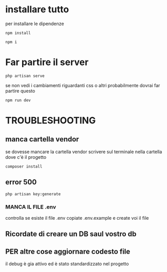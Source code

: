 <H1>installare tutto</h1>
<p>per installare le dipendenze</p>

`npm install`

`npm i`

<h1>Far partire il server</h1>

`php artisan serve`

<p>se non vedi i cambiamenti riguardanti css o altri probabilmente dovrai far partire questo</p>

`npm run dev`

<H1>TROUBLESHOOTING</h1>

<h2> manca cartella vendor</h2>
<p>se dovesse mancare la cartella vendor scrivere sul terminale nella cartella dove c'è il progetto</p>

`composer install`

<h2>error 500</h2>

`php artisan key:generate`

<h3>MANCA IL FILE .env</h3>
<p>controlla se esiste il file .env
copiate .env.example e create voi il file</p>

<h2>Ricordate di creare un DB saul vostro db</h2>

<h2>PER altre cose aggiornare codesto file</h2>
<p>il debug è gia attivo ed è stato standardizzato nel progetto</p>